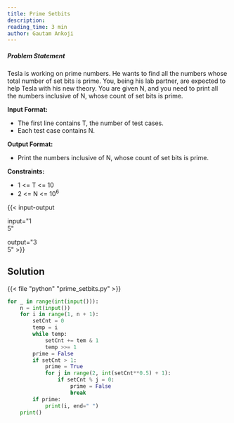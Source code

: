 ```yaml
---
title: Prime Setbits
description:
reading_time: 3 min
author: Gautam Ankoji
---
```


##### Problem Statement

Tesla is working on prime numbers. He wants to find all the numbers whose total number of set bits is prime. You, being his lab partner, are expected to help Tesla with his new theory. You are given N, and you need to print all the numbers inclusive of N, whose count of set bits is prime.

**Input Format:**

* The first line contains T, the number of test cases.
* Each test case contains N.

**Output Format:**

* Print the numbers inclusive of N, whose count of set bits is prime.

**Constraints:**

* 1 <= T <= 10
* 2 <= N <= 10<sup>6</sup>

{{< input-output

input="1</br>5"

output="3</br>5" >}}

## Solution

<!-- **Approach:** -->

{{< file "python" "prime_setbits.py" >}}

```py
for _ in range(int(input())):
    n = int(input())
    for i in range(1, n + 1):
        setCnt = 0
        temp = i
        while temp:
            setCnt += tem & 1
            temp >>= 1
        prime = False
        if setCnt > 1:
            prime = True
            for j in range(2, int(setCnt**0.5) + 1):
                if setCnt % j = 0:
                    prime = False
                    break
        if prime:
            print(i, end=" ")
    print()
```
